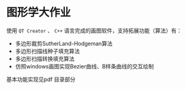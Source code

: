 # 图形学大作业
使用 `QT Creator` 、 `C++` 语言完成的画图软件，支持拓展功能（算法）有：
* 多边形裁剪SutherLand-Hodgeman算法
* 多边形扫描线种子填充算法
* 多边形扫描转换填充算法
* 仿照windows画图实现Bezier曲线、B样条曲线的交互绘制

基本功能实现见pdf 目录部分
